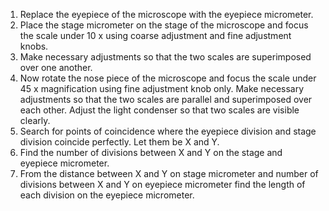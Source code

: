 1.	Replace the eyepiece of the microscope with the eyepiece micrometer.<br>
2.	Place the stage micrometer on the stage of the microscope and focus the scale under 10 x using coarse adjustment and fine adjustment knobs.<br>
3.	Make necessary adjustments so that the two scales are superimposed over one another.<br>
4.	Now rotate the nose piece of the microscope and focus the scale under 45 x magnification using fine adjustment knob only. Make necessary adjustments so that the two scales are parallel and superimposed over each other. Adjust the light condenser so that two scales are visible clearly. <br>
5.	Search for points of coincidence where the eyepiece division and stage division coincide perfectly. Let them be X and Y.<br>
6.	Find the number of divisions between X and Y on the stage and eyepiece micrometer.<br>
7.	From the distance between X and Y on stage micrometer and number of divisions between X and Y on eyepiece micrometer find the length of each division on the eyepiece micrometer.

